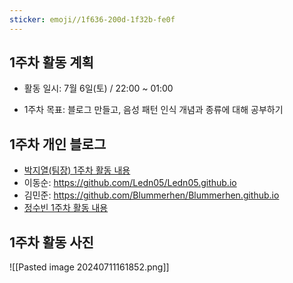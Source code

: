 ```yaml
---
sticker: emoji//1f636-200d-1f32b-fe0f
---
```

## 1주차 활동 계획

- 활동 일시: 7월 6일(토) / 22:00 ~ 01:00 

- 1주차 목표: 블로그 만들고, 음성 패턴 인식 개념과 종류에 대해 공부하기

## 1주차 개인 블로그

- [박지열(팀장) 1주차 활동 내용](https://jiyeol9081.github.io/jiyeol'sblog/1주차-활동-내용)
- 이동순: https://github.com/Ledn05/Ledn05.github.io
- 김민준: https://github.com/Blummerhen/Blummerhen.github.io
- [정수빈 1주차 활동 내용](https://m.blog.naver.com/qwert0483/223509245542)

## 1주차 활동 사진

![[Pasted image 20240711161852.png]]



